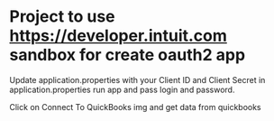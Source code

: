 # Project to use https://developer.intuit.com sandbox for create oauth2 app

 Update application.properties with your Client ID and Client Secret in application.properties
 run app and pass login and password. 

 Click on Connect To QuickBooks img and get data from quickbooks  
